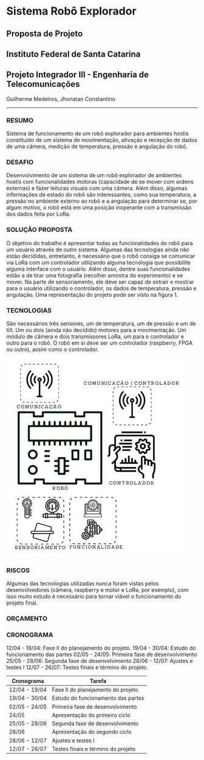 # Sistema Robô Explorador 
## Proposta de Projeto
## Instituto Federal de Santa Catarina 
## Projeto Integrador III - Engenharia de Telecomunicações

Guilherme Medeiros, Jhonatan Constantino

--------------------------
### RESUMO
Sistema de funcionamento de um robô explorador para ambientes hostis constituído de um sistema de movimentação, ativação e recepção de dados de uma câmera, medição de temperatura, pressão e angulação do robô.

### DESAFIO
Desenvolvimento de um sistema de um robô explorador de ambientes hostis com funcionalidades motoras (capacidade de se mover com ordens externas) e fazer leituras visuais com uma câmera. Além disso, algumas informações de estado do robô são interessantes, como sua temperatura, a pressão no ambiente externo ao robô e a angulação para determinar se, por algum motivo, o robô está em uma posição inoperante com a transmissão dos dados feita por LoRa.

### SOLUÇÃO PROPOSTA
O objetivo do trabalho é apresentar todas as funcionalidades do robô para um usuário através de outro sistema. Algumas das tecnologias ainda não estão decididas, entretanto, é necessário que o robô consiga se comunicar via LoRa com um controlador utilizando alguma tecnologia que possibilite alguma interface com o usuário. Além disso, dentre suas funcionalidades estão a de tirar uma fotografia (recolher amostra do experimento) e se mover. Na parte de sensoriamento, ele deve ser capaz de extrair e mostrar para o usuário utilizando o controlador, os dados de temperatura, pressão e angulação. Uma representação do projeto pode ser visto na figura 1.

### TECNOLOGIAS
São necessários três sensores, um de temperatura, um de pressão e um de tilt. Um ou dois (ainda não decidido) motores para a movimentação. 
Um módulo de câmera e dois transmissores LoRa, um para o controlador e outro para o robô. O robô em si deve ser um controlador (raspberry, FPGA ou outro), assim como o controlador.

![Figura 1](/imagens/figura1.png "Representação do Sistema do Robô (criada pelos autores)") 

### RISCOS
Algumas das tecnologias utilizadas nunca foram vistas pelos desenvolvedores (câmera, raspberry e motor e LoRa, por exemplo), com isso muito estudo é necessário para tornar viável o funcionamento do projeto final.

### ORÇAMENTO

### CRONOGRAMA
12/04 - 19/04: Fase II do planejamento do projeto.
19/04 - 30/04: Estudo do funcionamento das partes
02/05 - 24/05: Primeira fase de desenvolvimento
25/05 - 28/06: Segunda fase de desenvolvimento
28/06 - 12/07: Ajustes e testes I
12/07 - 26/07: Testes finais e término do projeto.

|Cronograma     |Tarefa                              |
|---------------|------------------------------------|
| 12/04 - 19/04 | Fase II do planejamento do projeto |
| 19/04 - 30/04 | Estudo do funcionamento das partes |
| 02/05 - 24/05 | Primeira fase de desenvolvimento   |
| 24/05         | Apresentação do primeiro ciclo     |
| 25/05 - 28/06 | Segunda fase de desenvolvimento    |
| 28/06         | Apresentação do segundo ciclo      |
| 28/06 - 12/07 | Ajustes e testes I                 |
| 12/07 - 26/07 | Testes finais e término do projeto |
